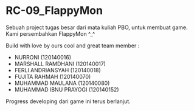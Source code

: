 # RC-09_FlappyMon
 Sebuah project tugas besar dari mata kuliah PBO, untuk membuat game. Kami persembahkan FlappyMon ^_^

 Build with love by ours cool and great team member :
 - NURRONI (120140016)
 - MARSHALL RAMDHANI (120140017)
 - FERLI ANDRIANSYAH (120140018)
 - FUJITA RAHMAH (120140070)
 - MUHAMMAD MAULANA (120140080)
 - MUHAMMAD IBNU PRAYOGI (120140152)
 
 Progress developing dari game ini terus berlanjut.